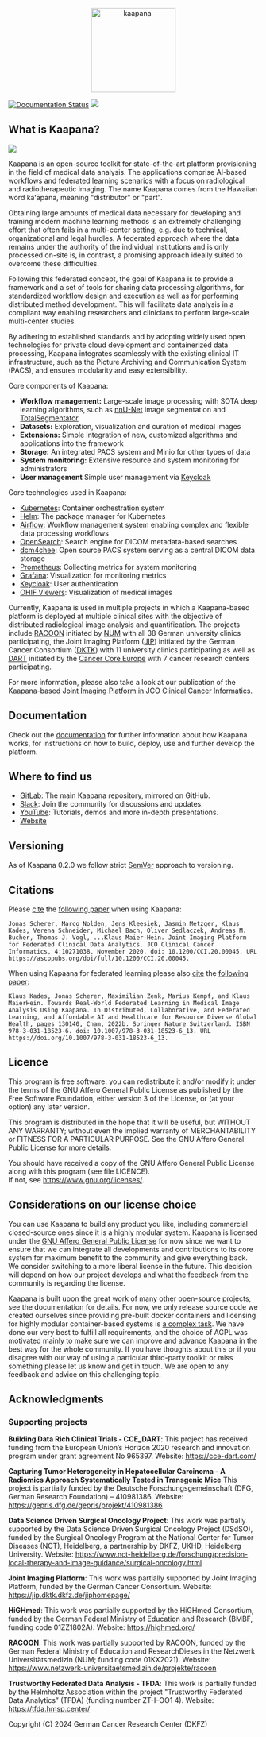 
<p align="center">
 <img src="https://www.kaapana.ai/kaapana-downloads/kaapana-docs/stable/img/kaapana_logo_2.png" height=170 alt="kaapana" border="0" />
</p>

[![Documentation Status](https://readthedocs.org/projects/kaapana/badge/?version=latest)](https://kaapana.readthedocs.io/en/latest/?badge=latest)
<a href="https://join.slack.com/t/kaapana/shared_invite/zt-hilvek0w-ucabihas~jn9PDAM0O3gVQ/"><img src="https://img.shields.io/badge/chat-slack-blueviolet" /></a>

## What is Kaapana?

<p>
  <a href="https://www.kaapana.ai/kaapana-downloads/kaapana-docs/stable/gif/kaapana-v0.2.1-showcase.mp4" target="_blank">
    <img src="https://www.kaapana.ai/kaapana-downloads/kaapana-docs/stable/img/thumbnail_kaapana_vid.png" />
  </a>
</p>

Kaapana is an open-source toolkit for state-of-the-art platform provisioning in the field of medical data analysis. The applications comprise  AI-based workflows and federated learning scenarios with a focus on radiological and radiotherapeutic imaging. The name Kaapana comes from the Hawaiian word kaʻāpana, meaning "distributor" or "part".

Obtaining large amounts of medical data necessary for developing and training modern machine learning methods is an extremely challenging effort that often fails in a multi-center setting, e.g. due to technical, organizational and legal hurdles. A federated approach where the data remains under the authority of the individual institutions and is only processed on-site is, in contrast, a promising approach ideally suited to overcome these difficulties.

Following this federated concept, the goal of Kaapana is to provide a framework and a set of tools for sharing data processing algorithms, for standardized workflow design and execution as well as for performing distributed method development. This will facilitate data analysis in a compliant way enabling researchers and clinicians to perform large-scale multi-center studies.

By adhering to established standards and by adopting widely used open technologies for private cloud development and containerized data processing, Kaapana integrates seamlessly with the existing clinical IT infrastructure, such as the Picture Archiving and Communication System (PACS), and ensures modularity and easy extensibility.

Core components of Kaapana:
* **Workflow management:** Large-scale image processing with SOTA deep learning algorithms, such as [nnU-Net](https://github.com/MIC-DKFZ/nnunet) image segmentation and [TotalSegmentator](https://github.com/wasserth/TotalSegmentator)
* **Datasets:** Exploration, visualization and curation of medical images
* **Extensions:** Simple integration of new, customized algorithms and applications into the framework
* **Storage:** An integrated PACS system and Minio for other types of data
* **System monitoring:** Extensive resource and system monitoring for administrators
* **User management** Simple user management via [Keycloak](https://www.keycloak.org/)

Core technologies used in Kaapana:
* [Kubernetes](https://kubernetes.io/): Container orchestration system
* [Helm](https://helm.sh/): The package manager for Kubernetes
* [Airflow](https://airflow.apache.org/): Workflow management system enabling complex and flexible data processing workflows
* [OpenSearch](https://opensearch.org/): Search engine for DICOM metadata-based searches
* [dcm4chee](https://www.dcm4che.org/): Open source PACS system serving as a central DICOM data storage
* [Prometheus](https://github.com/prometheus/prometheus): Collecting metrics for system monitoring
* [Grafana](https://github.com/grafana/grafana): Visualization for monitoring metrics
* [Keycloak](https://www.keycloak.org/): User authentication
* [OHIF Viewers](https://ohif.org/): Visualization of medical images


Currently, Kaapana is used in multiple projects in which a Kaapana-based platform is deployed at multiple clinical sites with the objective of distributed radiological image analysis and quantification. The projects include [RACOON](https://racoon.network/) initiated by [NUM](https://www.netzwerk-universitaetsmedizin.de) with all 38 German university clinics participating, the Joint Imaging Platform ([JIP](https://jip.dktk.dkfz.de/jiphomepage/)) initiated by the German Cancer Consortium ([DKTK](https://dktk.dkfz.de/)) with 11 university clinics participating as well as [DART](https://cce-dart.com) initiated by the [Cancer Core Europe](https://cancercoreeurope.eu/) with 7 cancer research centers participating.

For more information, please also take a look at our publication of the Kaapana-based [Joint Imaging Platform in JCO Clinical Cancer Informatics](https://ascopubs.org/doi/full/10.1200/CCI.20.00045).

## Documentation

Check out the [documentation](https://kaapana.readthedocs.io/en/latest/) for further information about how Kaapana works, for instructions on how to build, deploy, use and further develop the platform.

## Where to find us
* [GitLab](https://gitlab.hzdr.de/kaapana/kaapana/): The main Kaapana repository, mirrored on GitHub.
* [Slack](https://join.slack.com/t/kaapana/shared_invite/zt-hilvek0w-ucabihas~jn9PDAM0O3gVQ/): Join the community for discussions and updates.
* [YouTube](https://www.youtube.com/@KaapanaAI): Tutorials, demos and more in-depth presentations.
* [Website](https://kaapana.ai/)

## Versioning

As of Kaapana 0.2.0 we follow strict [SemVer](https://semver.org/) approach to versioning.

## Citations
Please [cite](https://ascopubs.org/action/showCitFormats?doi=10.1200/CCI.20.00045) the [following paper](https://ascopubs.org/doi/full/10.1200/CCI.20.00045) when using Kaapana:

    Jonas Scherer, Marco Nolden, Jens Kleesiek, Jasmin Metzger, Klaus Kades, Verena Schneider, Michael Bach, Oliver Sedlaczek, Andreas M. Bucher, Thomas J. Vogl, ...Klaus Maier-Hein. Joint Imaging Platform for Federated Clinical Data Analytics. JCO Clinical Cancer Informatics, 4:10271038, November 2020. doi: 10.1200/CCI.20.00045. URL https://ascopubs.org/doi/full/10.1200/CCI.20.00045.

When using Kapaana for federated learning please also [cite](https://link.springer.com/chapter/10.1007/978-3-031-18523-6_13#citeas) the [following paper](https://link.springer.com/book/10.1007/978-3-031-18523-6):

    Klaus Kades, Jonas Scherer, Maximilian Zenk, Marius Kempf, and Klaus MaierHein. Towards Real-World Federated Learning in Medical Image Analysis Using Kaapana. In Distributed, Collaborative, and Federated Learning, and Affordable AI and Healthcare for Resource Diverse Global Health, pages 130140, Cham, 2022b. Springer Nature Switzerland. ISBN 978-3-031-18523-6. doi: 10.1007/978-3-031-18523-6_13. URL https://doi.org/10.1007/978-3-031-18523-6_13.

## Licence

This program is free software: you can redistribute it and/or modify
it under the terms of the GNU Affero General Public License as published
by the Free Software Foundation, either version 3 of the License, or
(at your option) any later version.

This program is distributed in the hope that it will be useful,
but WITHOUT ANY WARRANTY; without even the implied warranty of
MERCHANTABILITY or FITNESS FOR A PARTICULAR PURPOSE.  See the
GNU Affero General Public License for more details.

You should have received a copy of the GNU Affero General Public License
along with this program (see file LICENCE).  
If not, see <https://www.gnu.org/licenses/>.

## Considerations on our license choice

You can use Kaapana to build any product you like, including commercial closed-source ones since it is a highly modular system. Kaapana is licensed under the [GNU Affero General Public License](https://www.gnu.org/licenses/agpl-3.0.en.html) for now since we want to ensure that we can integrate all developments and contributions to its core system for maximum benefit to the community and give everything back. We consider switching to a more liberal license in the future. This decision will depend on how our project develops and what the feedback from the community is regarding the license. 

Kaapana is built upon the great work of many other open-source projects, see the documentation for details. For now, we only release source code we created ourselves since providing pre-built docker containers and licensing for highly modular container-based systems is [a complex task](https://www.linuxfoundation.org/blog/2020/04/docker-containers-what-are-the-open-source-licensing-considerations/). We have done our very best to fulfill all requirements, and the choice of AGPL was motivated mainly to make sure we can improve and advance Kaapana in the best way for the whole community. If you have thoughts about this or if you disagree with our way of using a particular third-party toolkit or miss something please let us know and get in touch. We are open to any feedback and advice on this challenging topic.

## Acknowledgments

### Supporting projects

**Building Data Rich Clinical Trials - CCE_DART**: This project has received funding from the European Union’s Horizon 2020 research and innovation program under grant agreement No 965397. Website: <https://cce-dart.com/>

**Capturing Tumor Heterogeneity in Hepatocellular Carcinoma - A Radiomics Approach Systematically Tested in Transgenic Mice** This project is partially funded by the Deutsche Forschungsgemeinschaft (DFG, German Research Foundation) – 410981386. Website: <https://gepris.dfg.de/gepris/projekt/410981386>

**Data Science Driven Surgical Oncology Project**: This work was partially supported by the Data Science Driven Surgical Oncology Project (DSdSO), funded by the Surgical Oncology Program at the National Center for Tumor Diseases (NCT), Heidelberg, a partnership by DKFZ, UKHD, Heidelberg University. Website: <https://www.nct-heidelberg.de/forschung/precision-local-therapy-and-image-guidance/surgical-oncology.html>

**Joint Imaging Platform**: This work was partially supported by Joint Imaging Platform, funded by the German Cancer Consortium. Website: <https://jip.dktk.dkfz.de/jiphomepage/>

**HiGHmed**: This work was partially supported by the HiGHmed Consortium, funded by the German Federal Ministry of Education and Research (BMBF, funding code 01ZZ1802A). Website: <https://highmed.org/>

**RACOON**: This work was partially supported by RACOON, funded by the German Federal Ministry of Education and ResearchDieses in the Netzwerk Universitätsmedizin (NUM; funding code 01KX2021). Website: <https://www.netzwerk-universitaetsmedizin.de/projekte/racoon>

**Trustworthy Federated Data Analysis - TFDA**: This work is partially funded by the Helmholtz Association within the project "Trustworthy Federated Data Analytics” (TFDA) (funding number
ZT-I-OO1 4). Website: <https://tfda.hmsp.center/>

Copyright (C) 2024  German Cancer Research Center (DKFZ)
